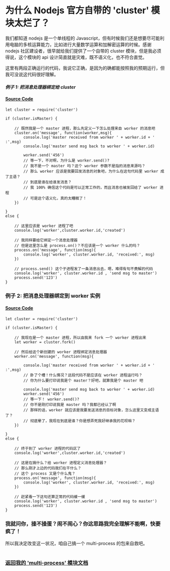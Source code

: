 # 为什么 Nodejs 官方自带的 'cluster' 模块太烂了？

我们都知道 nodejs 是一个单线程的 Javascript，但有时候我们还是想要尽可能利用电脑的多核运算能力，比如进行大量数学运算和加解密运算的时候。感谢 nodejs 社区建设者，很早就给我们提供了一个自带的 cluster 模块，但是我必须得说，这个模块的 api 设计简直就是灾难，既不语义化，也不符合直觉。

这里有两段正确运行的代码，我说它正确，是因为的确都能按照我的预期运行，但我可没说这代码很好理解。

#### *例子 1: 把消息处理器绑定给 cluster*
#### **[Source Code](https://github.com/dinsio/node-multi-process/blob/master/examples/officialCluster1.js)**
~~~
let cluster = require('cluster')

if (cluster.isMaster) {

    // 既然我是一个 master 进程，那么先定义一下怎么处理来自 worker 的消息吧
    cluster.on('message', function(worker,msg){
        console.log('master received from worker ' + worker.id + ' :',msg)
        console.log('master send msg back to worker ' + worker.id)

        worker.send('456')
        // 等一下，不对啊，为什么是 worker.send()?
        // 我不是一个 master 吗？这个 worker 参数不是指的消息来源吗？
        // 那么 worker 应该是我要回发消息的对象吧，为什么在这句代码里 worker 成了主语？
        // 到底是谁在给谁发消息？
        // 我 100% 确信这个代码是可以正常工作的，而且消息也被发回给了 worker 进程
        // 可是这个语义化，真的太糟糕了！
    })

} 
else {

    // 这里应该是 worker 进程了吧
    console.log('worker',cluster.worker.id,'created')

    // 我同样要给它绑定一个消息处理器
    // 但是这里怎么是 process.on()？不应该是一个 worker 什么的吗？
    process.on('message', function(msg){
        console.log('worker', cluster.worker.id, 'received:', msg)
    })

    // process.send() 这个子进程发了一条消息出去，嗯，难得有句不费解的代码
    console.log('worker', cluster.worker.id , 'send msg to master')
    process.send('123')
}
~~~

### 例子 2: 把消息处理器绑定到 worker 实例
#### **[Source Code](https://github.com/dinsio/node-multi-process/blob/master/examples/officialCluster2.js)**
~~~
let cluster = require('cluster')

if (cluster.isMaster) {

    // 我现在是一个 master 进程，所以由我来 fork 一个 worker 进程出来
    let worker = cluster.fork()

    // 然后给这个新创建的 worker 进程绑定消息处理器
    worker.on('message', function(msg){

        console.log('master received from worker ' + worker.id + ' :',msg)
        // 卧了个槽！什么情况？这段代码不是应该在 worker 进程运行吗？
        // 你为什么要打印说我是个 master？好吧，就算我是个 master 吧

        console.log('master send msg back to worker ' + worker.id)
        worker.send('456')
        // 等一下！ worker.send()?
        // 你不是刚打印说我是 master 吗？我都已经认了啊
        // 那样的话，worker 就应该是我要发送消息的目标对象，怎么这里又变成主语了？
        // 彻底晕了，我现在到底是谁？你是想弄死我好继承我的花呗嘛？
    })

} 
else {

    // 终于到了 worker 进程的代码区了
    console.log('worker',cluster.worker.id,'created')

    // 这是在搞什么？给 worker 进程定义消息处理器？
    // 那么刚才上边的代码我们在干什么？
    // 这个 process 又是个什么鬼？
    process.on('message', function(msg){
        console.log('worker', cluster.worker.id, 'received:', msg)
    })

    // 赶紧看一下这句还算正常的代码缓一缓
    console.log('worker', cluster.worker.id , 'send msg to master')
    process.send('123')
}
~~~

### 我就问你，操不操蛋？闹不闹心？你这思路我完全理解不能啊，快要疯了！

所以我决定改变这一状况，咱自己搞一个 multi-process 的包来自救吧。

#

### **[返回我的 'multi-process' 模块文档](https://github.com/dinsio/node-multi-process/blob/master/docs/readme_cn.md)**
